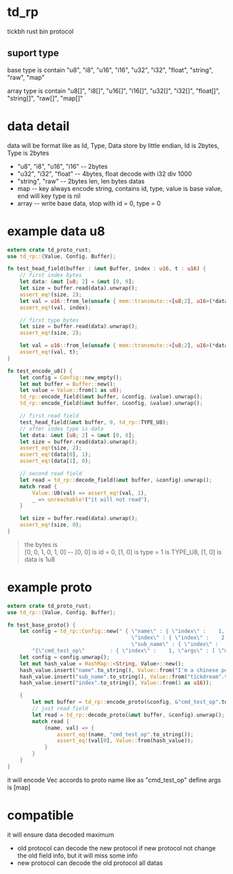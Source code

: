 # td_rp
tickbh rust bin protocol

## suport type
base type is contain "u8",   "i8",   "u16",   "i16",   "u32",   "i32",   "float",   "string",   "raw",   "map"

array type is contain "u8[]", "i8[]", "u16[]", "i16[]", "u32[]", "i32[]", "float[]", "string[]", "raw[]", "map[]"

# data detail
data will be format like as Id, Type, Data store by little endian, Id is 2bytes, Type is 2bytes
 - "u8",   "i8",   "u16",   "i16" -- 2bytes 
 - "u32",  "i32",  "float"        -- 4bytes, float decode with i32 div 1000
 - "string",  "raw"               -- 2bytes len, len bytes datas
 - map                            -- key always encode string, contains id, type, value is base value, end will key type is nil
 - array                          -- write base data, stop with id = 0, type = 0

# example data u8
```rust
extern crate td_proto_rust;
use td_rp::{Value, Config, Buffer};

fn test_head_field(buffer : &mut Buffer, index : u16, t : u16) {
    // first index bytes
    let data: &mut [u8; 2] = &mut [0, 0];
    let size = buffer.read(data).unwrap();
    assert_eq!(size, 2);
    let val = u16::from_le(unsafe { mem::transmute::<[u8;2], u16>(*data) });
    assert_eq!(val, index);

    // first type bytes
    let size = buffer.read(data).unwrap();
    assert_eq!(size, 2);

    let val = u16::from_le(unsafe { mem::transmute::<[u8;2], u16>(*data) });
    assert_eq!(val, t);
}

fn test_encode_u8() {
    let config = Config::new_empty();
    let mut buffer = Buffer::new();
    let value = Value::from(1 as u8);
    td_rp::encode_field(&mut buffer, &config, &value).unwrap();
    td_rp::encode_field(&mut buffer, &config, &value).unwrap();

    // first read field
    test_head_field(&mut buffer, 0, td_rp::TYPE_U8);
    // after index type is data
    let data: &mut [u8; 2] = &mut [0, 0];
    let size = buffer.read(data).unwrap();
    assert_eq!(size, 2);
    assert_eq!(data[0], 1);
    assert_eq!(data[1], 0);

    // second read field
    let read = td_rp::decode_field(&mut buffer, &config).unwrap();
    match read {
        Value::U8(val) => assert_eq!(val, 1),
        _ => unreachable!("it will not read"),
    }

    let size = buffer.read(data).unwrap();
    assert_eq!(size, 0);
}
```
>the bytes is  
>[0, 0, 1, 0, 1, 0] -- [0, 0] is id = 0, [1, 0] is type = 1 is TYPE_U8, [1, 0] is data is 1u8

# example proto
```rust
extern crate td_proto_rust;
use td_rp::{Value, Config, Buffer};

fn test_base_proto() {
    let config = td_rp::Config::new(" { \"name\" : { \"index\" :    1, \"pattern\" : \"string\" }, \
                                        \"index\" : { \"index\" :    2, \"pattern\" : \"u16\" },  \
                                        \"sub_name\" : { \"index\" :    3, \"pattern\" :\"string\" }   }",
        "{\"cmd_test_op\"        : { \"index\" :    1, \"args\" : [ \"map\" ] }}");
    let config = config.unwrap();
    let mut hash_value = HashMap::<String, Value>::new();
    hash_value.insert("name".to_string(), Value::from("I'm a chinese people".to_string()));
    hash_value.insert("sub_name".to_string(), Value::from("tickdream".to_string()));
    hash_value.insert("index".to_string(), Value::from(1 as u16));

    {
        let mut buffer = td_rp::encode_proto(&config, &"cmd_test_op".to_string(), vec![Value::from(hash_value.clone())]).unwrap();
        // just read field
        let read = td_rp::decode_proto(&mut buffer, &config).unwrap();
        match read {
            (name, val) => {
                assert_eq!(name, "cmd_test_op".to_string());
                assert_eq!(val[0], Value::from(hash_value));
            }
        }
    }
}
```
it will encode Vec<Value> accords to proto name like as "cmd_test_op" define args is [map]

# compatible
it will ensure data decoded maximum
 - old protocol can decode the new protocol if new protocol not change the old field info, but it will miss some info
 - new protocol can decode the old protocol all datas
